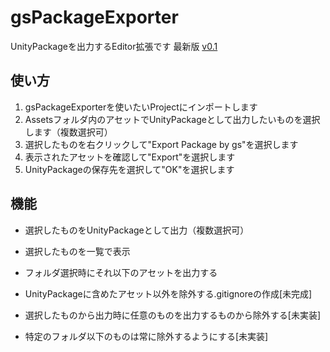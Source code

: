 # gsPackageExporter

UnityPackageを出力するEditor拡張です
最新版 [v0.1](https://github.com/gatosyocora/gsPackageExporter/releases)

## 使い方
1. gsPackageExporterを使いたいProjectにインポートします
2. Assetsフォルダ内のアセットでUnityPackageとして出力したいものを選択します（複数選択可）
3. 選択したものを右クリックして"Export Package by gs"を選択します
4. 表示されたアセットを確認して"Export"を選択します
5. UnityPackageの保存先を選択して"OK"を選択します

## 機能
* 選択したものをUnityPackageとして出力（複数選択可）
* 選択したものを一覧で表示
* フォルダ選択時にそれ以下のアセットを出力する

* UnityPackageに含めたアセット以外を除外する.gitignoreの作成[未完成]
* 選択したものから出力時に任意のものを出力するものから除外する[未実装]
* 特定のフォルダ以下のものは常に除外するようにする[未実装]
